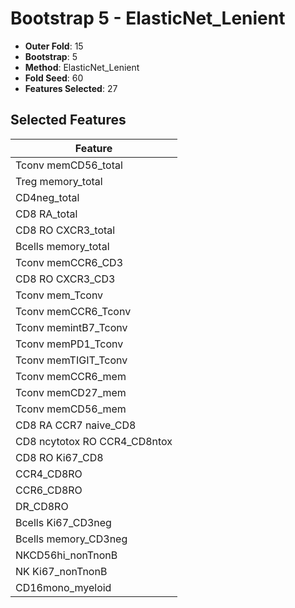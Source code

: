 # Bootstrap 5 - ElasticNet_Lenient

- **Outer Fold**: 15
- **Bootstrap**: 5
- **Method**: ElasticNet_Lenient
- **Fold Seed**: 60
- **Features Selected**: 27

## Selected Features

| Feature |
|---------|
| Tconv memCD56_total |
| Treg memory_total |
| CD4neg_total |
| CD8 RA_total |
| CD8 RO CXCR3_total |
| Bcells memory_total |
| Tconv memCCR6_CD3 |
| CD8 RO CXCR3_CD3 |
| Tconv mem_Tconv |
| Tconv memCCR6_Tconv |
| Tconv memintB7_Tconv |
| Tconv memPD1_Tconv |
| Tconv memTIGIT_Tconv |
| Tconv memCCR6_mem |
| Tconv memCD27_mem |
| Tconv memCD56_mem |
| CD8 RA CCR7 naive_CD8 |
| CD8 ncytotox RO CCR4_CD8ntox |
| CD8 RO Ki67_CD8 |
| CCR4_CD8RO |
| CCR6_CD8RO |
| DR_CD8RO |
| Bcells Ki67_CD3neg |
| Bcells memory_CD3neg |
| NKCD56hi_nonTnonB |
| NK Ki67_nonTnonB |
| CD16mono_myeloid |
